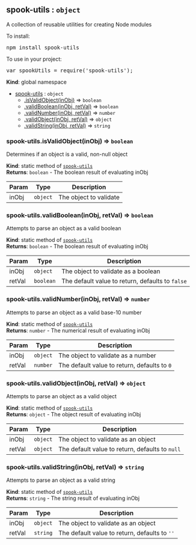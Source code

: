 <a name="spook-utils"></a>

## spook-utils : <code>object</code>
<p>A collection of reusable utilities for creating Node modules</p>
 <p>To install:</p>
 <pre>npm install spook-utils</pre>
 <p>To use in your project:</p>
 <pre>var spookUtils = require('spook-utils');</pre>

**Kind**: global namespace  

* [spook-utils](#spook-utils) : <code>object</code>
    * [.isValidObject(inObj)](#spook-utils.isValidObject) ⇒ <code>boolean</code>
    * [.validBoolean(inObj, retVal)](#spook-utils.validBoolean) ⇒ <code>boolean</code>
    * [.validNumber(inObj, retVal)](#spook-utils.validNumber) ⇒ <code>number</code>
    * [.validObject(inObj, retVal)](#spook-utils.validObject) ⇒ <code>object</code>
    * [.validString(inObj, retVal)](#spook-utils.validString) ⇒ <code>string</code>

<a name="spook-utils.isValidObject"></a>

### spook-utils.isValidObject(inObj) ⇒ <code>boolean</code>
Determines if an object is a valid, non-null object

**Kind**: static method of <code>[spook-utils](#spook-utils)</code>  
**Returns**: <code>boolean</code> - The boolean result of evaluating inObj  

| Param | Type | Description |
| --- | --- | --- |
| inObj | <code>object</code> | The object to validate |

<a name="spook-utils.validBoolean"></a>

### spook-utils.validBoolean(inObj, retVal) ⇒ <code>boolean</code>
Attempts to parse an object as a valid boolean

**Kind**: static method of <code>[spook-utils](#spook-utils)</code>  
**Returns**: <code>boolean</code> - The boolean result of evaluating inObj  

| Param | Type | Description |
| --- | --- | --- |
| inObj | <code>object</code> | The object to validate as a boolean |
| retVal | <code>boolean</code> | The default value to return, defaults to `false` |

<a name="spook-utils.validNumber"></a>

### spook-utils.validNumber(inObj, retVal) ⇒ <code>number</code>
Attempts to parse an object as a valid base-10 number

**Kind**: static method of <code>[spook-utils](#spook-utils)</code>  
**Returns**: <code>number</code> - The numerical result of evaluating inObj  

| Param | Type | Description |
| --- | --- | --- |
| inObj | <code>object</code> | The object to validate as a number |
| retVal | <code>number</code> | The default value to return, defaults to `0` |

<a name="spook-utils.validObject"></a>

### spook-utils.validObject(inObj, retVal) ⇒ <code>object</code>
Attempts to parse an object as a valid object

**Kind**: static method of <code>[spook-utils](#spook-utils)</code>  
**Returns**: <code>object</code> - The object result of evaluating inObj  

| Param | Type | Description |
| --- | --- | --- |
| inObj | <code>object</code> | The object to validate as an object |
| retVal | <code>object</code> | The default value to return, defaults to `null` |

<a name="spook-utils.validString"></a>

### spook-utils.validString(inObj, retVal) ⇒ <code>string</code>
Attempts to parse an object as a valid string

**Kind**: static method of <code>[spook-utils](#spook-utils)</code>  
**Returns**: <code>string</code> - The string result of evaluating inObj  

| Param | Type | Description |
| --- | --- | --- |
| inObj | <code>object</code> | The object to validate as an object |
| retVal | <code>string</code> | The default value to return, defaults to `''` |

